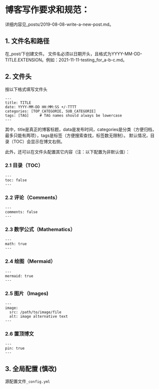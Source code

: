 # 博客写作要求和规范：
详细内容见_posts/2019-08-08-write-a-new-post.md。


## 1. 文件名和路径
在_post/下创建文件。
文件名必须以日期开头，且格式为YYYY-MM-DD-TITLE.EXTENSION。例如：2021-11-11-testing_for_a-b-c.md。

## 2. 文件头
按以下格式填写文件头
```
---
title: TITLE
date: YYYY-MM-DD HH:MM:SS +/-TTTT
categories: [TOP_CATEGORIE, SUB_CATEGORIE]
tags: [TAG]     # TAG names should always be lowercase
---
```
其中，title是真正的博客标题，data是发布时间，categories是分类（方便归档，最多只能有两项），tags是标签（方便搜索查找，标签数无限制）。
默认情况，目录（TOC）会显示在博文右侧。

此外，还可以在文件头配置其它内容（注：以下配置为非默认值）：
### 2.1 目录（TOC）
```
---
toc: false
---
```
### 2.2 评论（Comments）
```
---
comments: false
---
```
### 2.3 数学公式（Mathematics）
```
---
math: true
---
```
### 2.4 绘图（Mermaid）
```
---
mermaid: true
---
```
### 2.5 图片（Images)
```
---
image:
  src: /path/to/image/file
  alt: image alternative text
---
```
### 2.6 置顶博文
```
---
pin: true
---
```




## 3. 全局配置 (慎改)
源配置文件`_config.yml`




